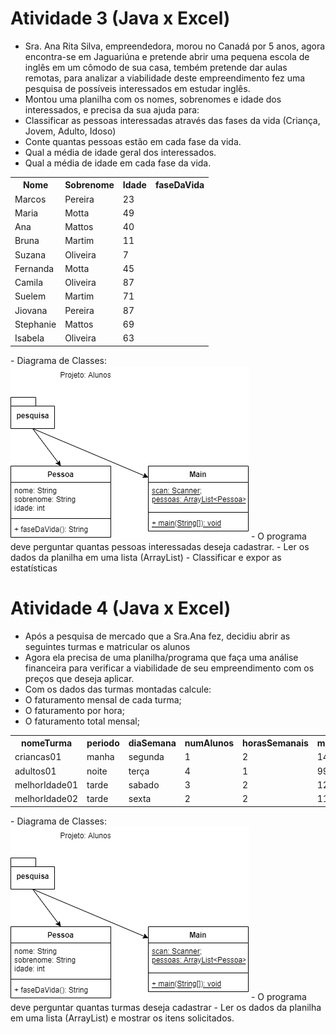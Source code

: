 # Atividade 3 (Java x Excel)
- Sra. Ana Rita Silva, empreendedora, morou no Canadá por 5 anos, agora encontra-se em Jaguariúna e pretende abrir uma pequena escola de inglês em um cômodo de sua casa, tembém pretende dar aulas remotas, para analizar a viabilidade deste empreendimento fez uma pesquisa de possíveis interessados em estudar inglês.
- Montou uma planilha com os nomes, sobrenomes e idade dos interessados, e precisa da sua ajuda para:
- Classificar as pessoas interessadas através das fases da vida (Criança, Jovem, Adulto, Idoso)
- Conte quantas pessoas estão em cada fase da vida.
- Qual a média de idade geral dos interessados.
- Qual a média de idade em cada fase da vida.
<table>
<tr><th>Nome</th><th>Sobrenome</th><th>Idade</th><th>faseDaVida</th></tr>
<tr><td>Marcos</td><td>Pereira</td><td>23</td><td></td></tr>
<tr><td>Maria</td><td>Motta</td><td>49</td><td></td></tr>
<tr><td>Ana</td><td>Mattos</td><td>40</td><td></td></tr>
<tr><td>Bruna</td><td>Martim</td><td>11</td><td></td></tr>
<tr><td>Suzana</td><td>Oliveira</td><td>7</td><td></td></tr>
<tr><td>Fernanda</td><td>Motta</td><td>45</td><td></td></tr>
<tr><td>Camila</td><td>Oliveira</td><td>87</td><td></td></tr>
<tr><td>Suelem</td><td>Martim</td><td>71</td><td></td></tr>
<tr><td>Jiovana</td><td>Pereira</td><td>87</td><td></td></tr>
<tr><td>Stephanie</td><td>Mattos</td><td>69</td><td></td></tr>
<tr><td>Isabela</td><td>Oliveira</td><td>63</td><td></td></tr>
</table>
- Diagrama de Classes:
<img src="aluno.png">
- O programa deve perguntar quantas pessoas interessadas deseja cadastrar.
- Ler os dados da planilha em uma lista (ArrayList)
- Classificar e expor as estatísticas

# Atividade 4 (Java x Excel)
- Após a pesquisa de mercado que a Sra.Ana fez, decidiu abrir as seguintes turmas e matricular os alunos
- Agora ela precisa de uma planilha/programa que faça uma análise financeira para verificar a viabilidade de seu empreendimento com os preços que deseja aplicar.
- Com os dados das turmas montadas calcule:
- O faturamento mensal de cada turma;
- O faturamento por hora;
- O faturamento total mensal;
<table>
<tr><th>nomeTurma</th><th>periodo</th><th>diaSemana</th><th>numAlunos</th><th>horasSemanais</th><th>mensalidade</th><th>faturamentoMensal</th><th>faturamentoHora</th></tr>
<tr><td>criancas01</td><td>manha</td><td>segunda</td><td>1</td><td>2</td><td>149,9</td><td></td><td></td></tr>
<tr><td>adultos01</td><td>noite</td><td>terça</td><td>4</td><td>1</td><td>99,9</td><td></td><td></td></tr>
<tr><td>melhorIdade01</td><td>tarde</td><td>sabado</td><td>3</td><td>2</td><td>129,9</td><td></td><td></td></tr>
<tr><td>melhorIdade02</td><td>tarde</td><td>sexta</td><td>2</td><td>2</td><td>119,9</td><td></td><td></td></tr>
</table>
- Diagrama de Classes:
<img src="aluno.png">
- O programa deve perguntar quantas turmas deseja cadastrar
- Ler os dados da planilha em uma lista (ArrayList) e mostrar os itens solicitados.